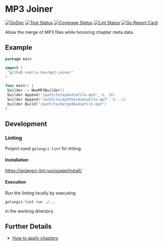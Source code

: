 # MP3 Joiner

[![GoDoc](https://godoc.org/github.com/jo-hoe/mp3-joiner?status.svg)](https://godoc.org/github.com/jo-hoe/mp3-joiner)
[![Test Status](https://github.com/jo-hoe/mp3-joiner/workflows/test/badge.svg)](https://github.com/jo-hoe/mp3-joiner/actions?workflow=test)
[![Coverage Status](https://coveralls.io/repos/github/jo-hoe/mp3-joiner/badge.svg?branch=main)](https://coveralls.io/github/jo-hoe/mp3-joiner?branch=main)
[![Lint Status](https://github.com/jo-hoe/mp3-joiner/workflows/lint/badge.svg)](https://github.com/jo-hoe/mp3-joiner/actions?workflow=lint)
[![Go Report Card](https://goreportcard.com/badge/github.com/jo-hoe/mp3-joiner)](https://goreportcard.com/report/github.com/jo-hoe/mp3-joiner)

Allow the merge of MP3 files while honoring chapter meta data.

## Example

```go
package main

import (
 "github.com/jo-hoe/mp3-joiner"
)

func main() {
 builder := NewMP3Builder()
 builder.Append("/path/to/myAudioFile.mp3", 0, 10)
 builder.Append("/path/to/myOtherAudioFile.mp3", 0, -1)
 builder.Build("/path/to/mergedAudioFile.mp3")
}
```

## Development

### Linting

Project used `golangci-lint` for linting.

#### Installation

<https://golangci-lint.run/usage/install/>

#### Execution

Run the linting locally by executing

```cli
golangci-lint run ./...
```

in the working directory

## Further Details

- [How to apply chapters](https://dev.to/montekaka/add-chapter-markers-to-podcast-audio-using-ffmpeg-3c46)
